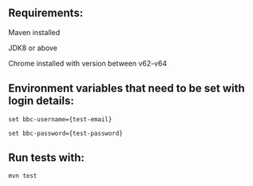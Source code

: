 ## Requirements:
Maven installed

JDK8 or above

Chrome installed with version between v62-v64

## Environment variables that need to be set with login details:

```
set bbc-username={test-email}
```
```
set bbc-password={test-password}
```

## Run tests with:

```
mvn test
```

